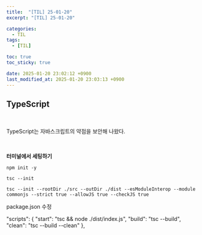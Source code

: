 ```yaml
---
title:  "[TIL] 25-01-20"
excerpt: "[TIL] 25-01-20"

categories:
  - TIL
tags:
  - [TIL]

toc: true
toc_sticky: true

date: 2025-01-20 23:02:12 +0900
last_modified_at: 2025-01-20 23:03:13 +0900
---
```


## TypeScript

<br>

TypeScript는 자바스크립트의 약점을 보안해 나왔다.

<br>

**터미널에서 세팅하기**

```
npm init -y

tsc --init

tsc --init --rootDir ./src --outDir ./dist --esModuleInterop --module commonjs --strict true --allowJS true --checkJS true
```

package.json 수정

"scripts": {
    "start": "tsc && node ./dist/index.js",
    "build": "tsc --build",
    "clean": "tsc --build --clean"
},